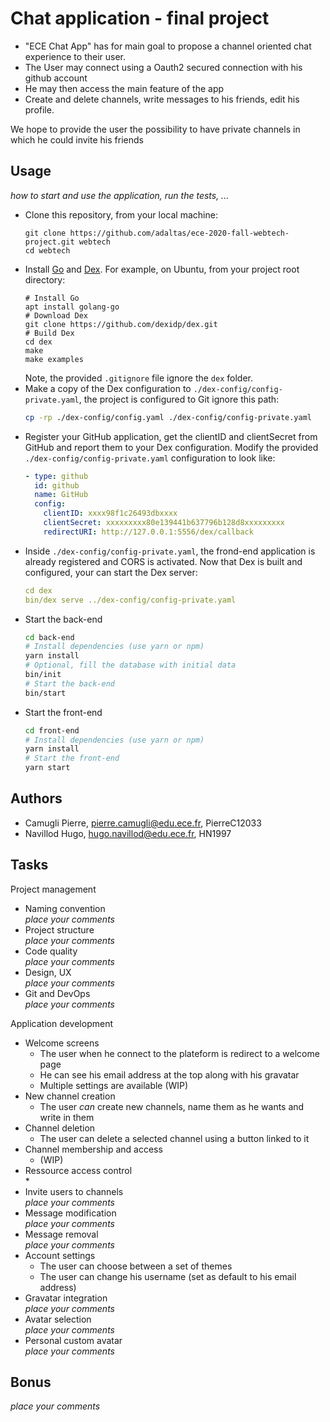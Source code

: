 
# Chat application - final project

 * "ECE Chat App" has for main goal to propose a channel oriented chat experience to their user.
 *  The User may connect using a Oauth2 secured connection with his github account 
 *  He may then access the main feature of the app 
 *  Create and delete channels, write messages to his friends, edit his profile.
 
 We hope to provide the user the possibility to have private channels in which he could invite his friends 
 
 
## Usage

*how to start and use the application, run the tests, ...*

* Clone this repository, from your local machine:
  ```
  git clone https://github.com/adaltas/ece-2020-fall-webtech-project.git webtech
  cd webtech
  ```
* Install [Go](https://golang.org/) and [Dex](https://dexidp.io/docs/getting-started/). For example, on Ubuntu, from your project root directory:   
  ```
  # Install Go
  apt install golang-go
  # Download Dex
  git clone https://github.com/dexidp/dex.git
  # Build Dex
  cd dex
  make
  make examples
  ```
  Note, the provided `.gitignore` file ignore the `dex` folder.
* Make a copy of the Dex configuration to `./dex-config/config-private.yaml`, the project is configured to Git ignore this path:
  ```bash
  cp -rp ./dex-config/config.yaml ./dex-config/config-private.yaml
  ```
* Register your GitHub application, get the clientID and clientSecret from GitHub and report them to your Dex configuration. Modify the provided `./dex-config/config-private.yaml` configuration to look like:
  ```yaml
  - type: github
    id: github
    name: GitHub
    config:
      clientID: xxxx98f1c26493dbxxxx
      clientSecret: xxxxxxxxx80e139441b637796b128d8xxxxxxxxx
      redirectURI: http://127.0.0.1:5556/dex/callback
  ```
* Inside `./dex-config/config-private.yaml`, the frond-end application is already registered and CORS is activated. Now that Dex is built and configured, your can start the Dex server:
  ```yaml
  cd dex
  bin/dex serve ../dex-config/config-private.yaml
  ```
* Start the back-end
  ```bash
  cd back-end
  # Install dependencies (use yarn or npm)
  yarn install
  # Optional, fill the database with initial data
  bin/init
  # Start the back-end
  bin/start
  ```
* Start the front-end
  ```bash
  cd front-end
  # Install dependencies (use yarn or npm)
  yarn install
  # Start the front-end
  yarn start
  ```

## Authors

* Camugli Pierre, pierre.camugli@edu.ece.fr, PierreC12033
* Navillod Hugo, hugo.navillod@edu.ece.fr, HN1997

## Tasks

Project management

* Naming convention   
  *place your comments*
* Project structure   
  *place your comments*
* Code quality   
  *place your comments*
* Design, UX   
  *place your comments*
* Git and DevOps   
  *place your comments*

Application development

* Welcome screens   
  * The user when he connect to the plateform is redirect to a welcome page 
  * He can see his email address at the top along with his gravatar
  * Multiple settings are available (WIP)
* New channel creation   
  * The user _can_ create new channels, name them as he wants and write in them
* Channel deletion
  * The user can delete a selected channel using a button linked to it 
* Channel membership and access   
  * (WIP)
* Ressource access control   
  *
* Invite users to channels   
  *place your comments*
* Message modification   
  *place your comments*
* Message removal   
  *place your comments*
* Account settings   
  * The user can choose between a set of themes
  * The user can change his username (set as default to his email address)
* Gravatar integration   
  *place your comments*
* Avatar selection   
  *place your comments*
* Personal custom avatar   
  *place your comments*

## Bonus

*place your comments*
